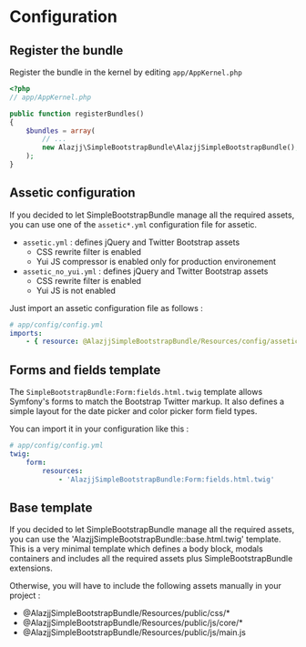 Configuration
=============

Register the bundle
-------------------

Register the bundle in the kernel by editing `app/AppKernel.php`
```php
<?php
// app/AppKernel.php

public function registerBundles()
{
    $bundles = array(
        // ...
        new Alazjj\SimpleBootstrapBundle\AlazjjSimpleBootstrapBundle(),
    );
}
```
Assetic configuration
---------------------

If you decided to let SimpleBootstrapBundle manage all the required assets, you can use one of the `assetic*.yml` configuration file for assetic.

* `assetic.yml` : defines jQuery and Twitter Bootstrap assets
    * CSS rewrite filter is enabled
    * Yui JS compressor is enabled only for production environement
* `assetic_no_yui.yml` : defines jQuery and Twitter Bootstrap assets
    * CSS rewrite filter is enabled
    * Yui JS is not enabled

Just import an assetic configuration file as follows :
```yaml
# app/config/config.yml
imports:
    - { resource: @AlazjjSimpleBootstrapBundle/Resources/config/assetic.yml }
```

Forms and fields template
-------------------------

The `SimpleBootstrapBundle:Form:fields.html.twig` template allows Symfony's forms to match the Bootstrap Twitter markup. It also defines a simple layout for the date picker and color picker form field types.

You can import it in your configuration like this :
```yaml
# app/config/config.yml
twig:
    form:
        resources:
            - 'AlazjjSimpleBootstrapBundle:Form:fields.html.twig'
```

Base template
-------------

If you decided to let SimpleBootstrapBundle manage all the required assets, you can use the 'AlazjjSimpleBootstrapBundle::base.html.twig' template.
This is a very minimal template which defines a body block, modals containers and includes all the required assets plus SimpleBootstrapBundle extensions.

Otherwise, you will have to include the following assets manually in your project :
* @AlazjjSimpleBootstrapBundle/Resources/public/css/*
* @AlazjjSimpleBootstrapBundle/Resources/public/js/core/*
* @AlazjjSimpleBootstrapBundle/Resources/public/js/main.js